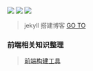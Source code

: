 ![](https://img.shields.io/badge/language-Javascript-orange.svg)  [![](https://img.shields.io/badge/weibo-@XJIANBIN-red.svg)](http://weibo.com/u/3504163074)
[![](https://img.shields.io/badge/zhihu-@jianbinxu-blue.svg)](https://www.zhihu.com/people/jianbin-xu)

> jekyll 搭建博客 [GO TO](https://xjianbin.github.io/) 

### 前端相关知识整理
> [前端构建工具](https://github.com/XJIANBIN/XJIANBIN.github.io/issues/19)
